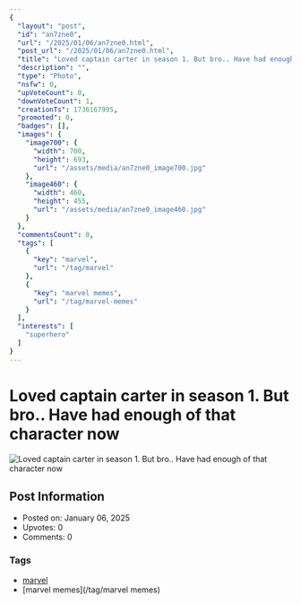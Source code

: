 ```yaml
---
{
  "layout": "post",
  "id": "an7zne0",
  "url": "/2025/01/06/an7zne0.html",
  "post_url": "/2025/01/06/an7zne0.html",
  "title": "Loved captain carter in season 1. But bro.. Have had enough of that character now",
  "description": "",
  "type": "Photo",
  "nsfw": 0,
  "upVoteCount": 0,
  "downVoteCount": 1,
  "creationTs": 1736167995,
  "promoted": 0,
  "badges": [],
  "images": {
    "image700": {
      "width": 700,
      "height": 693,
      "url": "/assets/media/an7zne0_image700.jpg"
    },
    "image460": {
      "width": 460,
      "height": 455,
      "url": "/assets/media/an7zne0_image460.jpg"
    }
  },
  "commentsCount": 0,
  "tags": [
    {
      "key": "marvel",
      "url": "/tag/marvel"
    },
    {
      "key": "marvel memes",
      "url": "/tag/marvel-memes"
    }
  ],
  "interests": [
    "superhero"
  ]
}
---
```


# Loved captain carter in season 1. But bro.. Have had enough of that character now

![Loved captain carter in season 1. But bro.. Have had enough of that character now](/assets/media/an7zne0_image700.jpg)

## Post Information

- Posted on: January 06, 2025
- Upvotes: 0
- Comments: 0

### Tags

- [marvel](/tag/marvel)
- [marvel memes](/tag/marvel memes)
